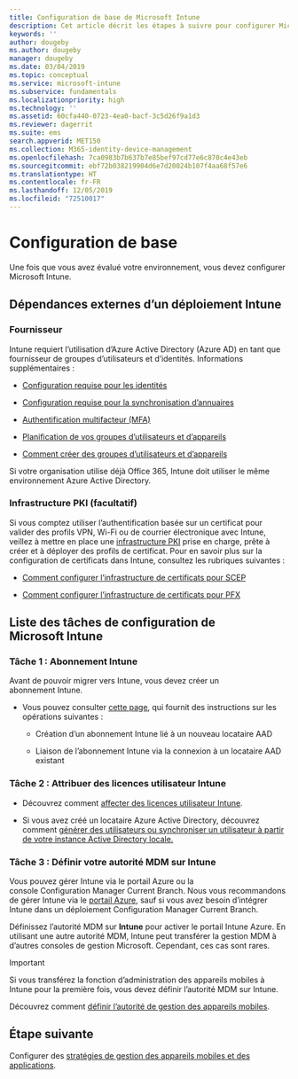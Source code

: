 ```yaml
---
title: Configuration de base de Microsoft Intune
description: Cet article décrit les étapes à suivre pour configurer Microsoft Intune.
keywords: ''
author: dougeby
ms.author: dougeby
manager: dougeby
ms.date: 03/04/2019
ms.topic: conceptual
ms.service: microsoft-intune
ms.subservice: fundamentals
ms.localizationpriority: high
ms.technology: ''
ms.assetid: 60cfa440-0723-4ea0-bacf-3c5d26f9a1d3
ms.reviewer: dagerrit
ms.suite: ems
search.appverid: MET150
ms.collection: M365-identity-device-management
ms.openlocfilehash: 7ca0983b7b637b7e85bef97cd77e6c870c4e43eb
ms.sourcegitcommit: ebf72b038219904d6e7d20024b107f4aa68f57e6
ms.translationtype: HT
ms.contentlocale: fr-FR
ms.lasthandoff: 12/05/2019
ms.locfileid: "72510017"
---
```

# <a name="basic-setup"></a>Configuration de base

Une fois que vous avez évalué votre environnement, vous devez configurer Microsoft Intune.

## <a name="external-dependencies-for-an-intune-deployment"></a>Dépendances externes d’un déploiement Intune

### <a name="identity"></a>Fournisseur

Intune requiert l’utilisation d’Azure Active Directory (Azure AD) en tant que fournisseur de groupes d’utilisateurs et d’identités. Informations supplémentaires :

- [Configuration requise pour les identités](https://docs.microsoft.com/azure/active-directory/active-directory-hybrid-identity-design-considerations-overview#design-considerations-overview)

- [Configuration requise pour la synchronisation d’annuaires](https://docs.microsoft.com/azure/active-directory/active-directory-hybrid-identity-design-considerations-directory-sync-requirements)

- [Authentification multifacteur (MFA)](https://docs.microsoft.com/azure/active-directory/authentication/concept-mfa-howitworks)

- [Planification de vos groupes d’utilisateurs et d’appareils](users-add.md)

- [Comment créer des groupes d’utilisateurs et d’appareils](groups-get-started.md)

Si votre organisation utilise déjà Office 365, Intune doit utiliser le même environnement Azure Active Directory.

### <a name="pki-optional"></a>Infrastructure PKI (facultatif)

Si vous comptez utiliser l’authentification basée sur un certificat pour valider des profils VPN, Wi-Fi ou de courrier électronique avec Intune, veillez à mettre en place une [infrastructure PKI](../protect/certificates-configure.md) prise en charge, prête à créer et à déployer des profils de certificat. Pour en savoir plus sur la configuration de certificats dans Intune, consultez les rubriques suivantes :

- [Comment configurer l’infrastructure de certificats pour SCEP](/intune/certificates-scep-configure)

- [Comment configurer l’infrastructure de certificats pour PFX](/intune/certficates-pfx-configure)


## <a name="task-list-for-an-intune-setup"></a>Liste des tâches de configuration de Microsoft Intune

### <a name="task-1-intune-subscription"></a>Tâche 1 : Abonnement Intune

Avant de pouvoir migrer vers Intune, vous devez créer un abonnement Intune.

- Vous pouvez consulter [cette page](https://admin.microsoft.com/Signup/Signup.aspx?OfferId=40BE278A-DFD1-470a-9EF7-9F2596EA7FF9&dl=INTUNE_A&ali=1#0), qui fournit des instructions sur les opérations suivantes :

  - Création d’un abonnement Intune lié à un nouveau locataire AAD

  - Liaison de l’abonnement Intune via la connexion à un locataire AAD existant

### <a name="task-2-assign-intune-user-licenses"></a>Tâche 2 : Attribuer des licences utilisateur Intune

- Découvrez comment [affecter des licences utilisateur Intune](licenses-assign.md).

- Si vous avez créé un locataire Azure Active Directory, découvrez comment [générer des utilisateurs ou synchroniser un utilisateur à partir de votre instance Active Directory locale.](https://docs.microsoft.com/azure/active-directory/connect/active-directory-aadconnect)

### <a name="task-3-set-your-mdm-authority-to-intune"></a>Tâche 3 : Définir votre autorité MDM sur Intune

Vous pouvez gérer Intune via le portail Azure ou la console Configuration Manager Current Branch. Nous vous recommandons de gérer Intune via le [portail Azure](https://portal.azure.com), sauf si vous avez besoin d’intégrer Intune dans un déploiement Configuration Manager Current Branch.

Définissez l’autorité MDM sur **Intune** pour activer le portail Intune Azure. En utilisant une autre autorité MDM, Intune peut transférer la gestion MDM à d’autres consoles de gestion Microsoft. Cependant, ces cas sont rares.

> [!IMPORTANT]
> Si vous transférez la fonction d’administration des appareils mobiles à Intune pour la première fois, vous devez définir l’autorité MDM sur Intune.

Découvrez comment [définir l’autorité de gestion des appareils mobiles](mdm-authority-set.md).

## <a name="next-step"></a>Étape suivante

Configurer des [stratégies de gestion des appareils mobiles et des applications](../migration-guide-configure-policies.md).
